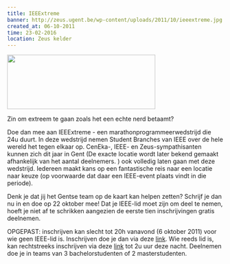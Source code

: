 ```yaml
---
title: IEEExtreme
banner: http://zeus.ugent.be/wp-content/uploads/2011/10/ieeextreme.jpg
created_at: 06-10-2011
time: 23-02-2016
location: Zeus kelder
---
```


<img alt="" src="http://zeus.ugent.be/wp-content/uploads/2011/10/ieeextreme.jpg" class="alignright" width="345" height="127" />

Zin om extreem te gaan zoals het een echte nerd betaamt? 

Doe dan mee aan IEEExtreme - een marathonprogrammeerwedstrijd die 24u duurt. In deze wedstrijd nemen Student Branches van IEEE over de hele wereld het tegen elkaar op. CenEka-, IEEE- en Zeus-sympathisanten kunnen zich dit jaar in Gent (De exacte locatie wordt later bekend gemaakt afhankelijk van het aantal deelnemers. ) ook volledig laten gaan met deze wedstrijd. Iedereen maakt kans op een fantastische reis naar een locatie naar keuze (op voorwaarde dat daar een IEEE-event plaats vindt in die periode). 

Denk je dat jij het Gentse team op de kaart kan helpen zetten? Schrijf je dan nu in en doe op 22 oktober mee!
Dat je IEEE-lid moet zijn om deel te nemen, hoeft je niet af te schrikken aangezien de eerste tien inschrijvingen gratis deelnemen. 

OPGEPAST: inschrijven kan slecht tot 20h vanavond (6 oktober 2011) voor wie geen IEEE-lid is. Inschrijven doe je dan via deze <a href="http://www.ieeesb.ugent.be/node/2182">link</a>. 
Wie reeds lid is, kan rechtstreeks inschrijven via deze <a href="http://www.ieee.org/membership_services/membership/students/competitions/xtreme/57664_IEEEXtreme24HourProgrammingChallenge.html">link</a> tot 2u uur deze nacht. 
Deelnemen doe je in teams van 3 bachelorstudenten of 2 masterstudenten. 